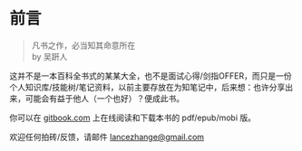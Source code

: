 # 前言

>凡书之作，必当知其命意所在  
by 吴趼人

这并不是一本百科全书式的某某大全，也不是面试心得/剑指OFFER，而只是一份个人知识库/技能树/笔记资料，以前主要存放在为知笔记中，后来想：也许分享出来，可能会有益于他人（一个也好）？便成此书。

你可以在 [gitbook.com](https://www.gitbook.com/book/lancezhange/better-to-know-programming-basics-for-job-intervi/details) 上在线阅读和下载本书的 pdf/epub/mobi 版。

欢迎任何拍砖/反馈，请邮件 lancezhange@gmail.com




